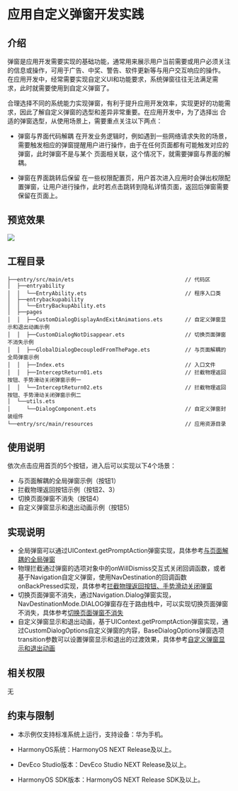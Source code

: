 # **应用自定义弹窗开发实践**
## 介绍
弹窗是应用开发需要实现的基础功能，通常用来展示用户当前需要或用户必须关注的信息或操作，可用于广告、中奖、警告、软件更新等与用户交互响应的操作。
在应用开发中，经常需要实现自定义UI和功能要求，系统弹窗往往无法满足需求，此时就需要使用到自定义弹窗了。

合理选择不同的系统能力实现弹窗，有利于提升应用开发效率，实现更好的功能需求，因此了解自定义弹窗的选型和差异非常重要。在应用开发中，为了选择出
合适的弹窗选型，从使用场景上，需要重点关注以下两点：

* 弹窗与界面代码解耦
在开发业务逻辑时，例如遇到一些网络请求失败的场景，需要触发相应的弹窗提醒用户进行操作，由于在任何页面都有可能触发对应的弹窗，此时弹窗不是与某个
页面相关联，这个情况下，就需要弹窗与界面的解耦。

* 弹窗在界面跳转后保留
在一些权限配置页，用户首次进入应用时会弹出权限配置弹窗，让用户进行操作，此时若点击跳转到隐私详情页面，返回后弹窗需要保留在页面上。

## 预览效果
![](./screenshots/device/Effect.gif)

## 工程目录
``` 
├──entry/src/main/ets                                   // 代码区
│  ├──entryability
│  │  └──EntryAbility.ets                               // 程序入口类
│  ├──entrybackupability
│  │  └──EntryBackupAbility.ets
│  ├──pages                              
│  │  ├──CustomDialogDisplayAndExitAnimations.ets       // 自定义弹窗显示和退出动画示例  
│  │  ├──CustomDialogNotDisappear.ets                   // 切换页面弹窗不消失示例
│  │  ├──GlobalDialogDecoupledFromThePage.ets           // 与页面解耦的全局弹窗示例
│  │  ├──Index.ets                                      // 入口文件
│  │  ├──InterceptReturn01.ets                          // 拦截物理返回按钮、手势滑动关闭弹窗示例一
│  │  └──InterceptReturn02.ets                          // 拦截物理返回按钮、手势滑动关闭弹窗示例二
│  └──utils.ets
│     └──DialogComponent.ets                            // 自定义弹窗封装组件
└──entry/src/main/resources                             // 应用资源目录
``` 
## 使用说明
依次点击应用首页的5个按钮，进入后可以实现以下4个场景：
* 与页面解耦的全局弹窗示例（按钮1）
* 拦截物理返回按钮示例（按钮2、3）
* 切换页面弹窗不消失（按钮4）
* 自定义弹窗显示和退出动画示例（按钮5）

## 实现说明
* 全局弹窗可以通过UIContext.getPromptAction弹窗实现，具体参考[与页面解耦的全局弹窗](https://developer.huawei.com/consumer/cn/doc/best-practices-V5/bpta-custome-dialog-development-practice-V5#section7466312192919)
* 物理拦截通过弹窗的选项对象中的onWillDismiss交互式关闭回调函数，或者基于Navigation自定义弹窗，使用NavDestination的回调函数onBackPressed实现，具体参考[拦截物理返回按钮、手势滑动关闭弹窗](https://developer.huawei.com/consumer/cn/doc/best-practices-V5/bpta-custome-dialog-development-practice-V5#section111721345172917)
* 切换页面弹窗不消失，通过Navigation.Dialog弹窗实现，NavDestinationMode.DIALOG弹窗存在于路由栈中，可以实现切换页面弹窗不消失，具体参考[切换页面弹窗不消失](https://developer.huawei.com/consumer/cn/doc/best-practices-V5/bpta-custome-dialog-development-practice-V5#section690764913302)
* 自定义弹窗显示和退出动画，基于UIContext.getPromptAction弹窗实现，通过CustomDialogOptions自定义弹窗的内容，BaseDialogOptions弹窗选项transition参数可以设置弹窗显示和退出的过渡效果，具体参考[自定义弹窗显示和退出动画](https://developer.huawei.com/consumer/cn/doc/best-practices-V5/bpta-custome-dialog-development-practice-V5#section621242223120)

## 相关权限
无

## 约束与限制
* 本示例仅支持标准系统上运行，支持设备：华为手机。

* HarmonyOS系统：HarmonyOS NEXT Release及以上。

* DevEco Studio版本：DevEco Studio NEXT Release及以上。

* HarmonyOS SDK版本：HarmonyOS NEXT Release SDK及以上。